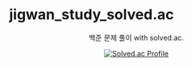 # jigwan_study_solved.ac

<div align=center> 

백준 문제 풀이 with solved.ac. <br/>

[![Solved.ac Profile](http://mazassumnida.wtf/api/v2/generate_badge?boj=gwan1016)](https://solved.ac/gwan1016/)
</div>
